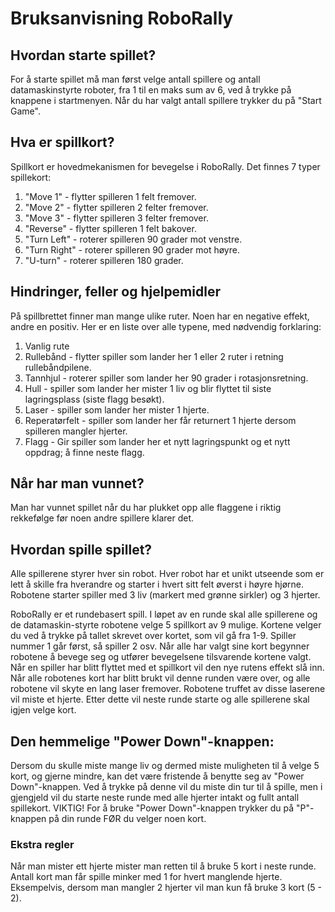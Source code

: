 # Bruksanvisning RoboRally

## Hvordan starte spillet?
For å starte spillet må man først velge antall spillere og antall datamaskinstyrte roboter, fra 1 til en maks sum av 6, ved å trykke på knappene i startmenyen. Når du har valgt antall spillere trykker du på "Start Game".

## Hva er spillkort?
Spillkort er hovedmekanismen for bevegelse i RoboRally. Det finnes 7 typer spillekort:
1. "Move 1" - flytter spilleren 1 felt fremover.
2. "Move 2" - flytter spilleren 2 felter fremover.
3. "Move 3" - flytter spilleren 3 felter fremover.
4. "Reverse" - flytter spilleren 1 felt bakover.
5. "Turn Left" - roterer spilleren 90 grader mot venstre.
6. "Turn Right" - roterer spilleren 90 grader mot høyre.
7. "U-turn" - roterer spilleren 180 grader.

## Hindringer, feller og hjelpemidler
På spillbrettet finner man mange ulike ruter. Noen har en negative effekt, andre en positiv.
Her er en liste over alle typene, med nødvendig forklaring:
1. Vanlig rute
2. Rullebånd - flytter spiller som lander her 1 eller 2 ruter i retning rullebåndpilene.
3. Tannhjul - roterer spiller som lander her 90 grader i rotasjonsretning.
4. Hull - spiller som lander her mister 1 liv og blir flyttet til siste lagringsplass (siste flagg besøkt).
5. Laser - spiller som lander her mister 1 hjerte.
6. Reperatørfelt - spiller som lander her får returnert 1 hjerte dersom spilleren mangler hjerter.
7. Flagg - Gir spiller som lander her et nytt lagringspunkt og et nytt oppdrag; å finne neste flagg.

## Når har man vunnet?
Man har vunnet spillet når du har plukket opp alle flaggene i riktig rekkefølge før noen andre spillere klarer det.

## Hvordan spille spillet?
Alle spillerene styrer hver sin robot. Hver robot har et unikt utseende som er lett å skille fra hverandre og starter i 
hvert sitt felt øverst i høyre hjørne. Robotene starter spiller med 3 liv (markert med grønne sirkler) og 3 hjerter. 

RoboRally er et rundebasert spill. I løpet av en runde skal alle spillerene og de datamaskin-styrte robotene velge 5 spillkort
av 9 mulige. Kortene velger du ved å trykke på tallet skrevet over kortet, som vil gå fra 1-9. 
Spiller nummer 1 går først, så spiller 2 osv. Når alle har valgt sine kort begynner robotene å bevege seg og utfører bevegelsene tilsvarende kortene valgt. Når en spiller har blitt flyttet med et spillkort vil den nye rutens effekt slå inn. Når alle robotenes kort har blitt brukt vil denne runden være over, og alle robotene vil skyte en lang laser fremover. Robotene truffet av disse laserene vil miste et hjerte. Etter dette vil neste runde starte og alle spillerene skal igjen velge kort.

## Den hemmelige "Power Down"-knappen:
Dersom du skulle miste mange liv og dermed miste muligheten til å velge 5 kort, og gjerne mindre, kan det være fristende å benytte seg av "Power Down"-knappen. Ved å trykke på denne vil du miste din tur til å spille, men i gjengjeld vil du starte neste runde med alle hjerter intakt og fullt antall spillekort.
VIKTIG! For å bruke "Power Down"-knappen trykker du på "P"-knappen på din runde FØR du velger noen kort. 

### Ekstra regler
Når man mister ett hjerte mister man retten til å bruke 5 kort i neste runde. Antall kort man får spille minker med 1 for hvert manglende hjerte. Eksempelvis, dersom man mangler 2 hjerter vil man kun få bruke 3 kort (5 - 2).


